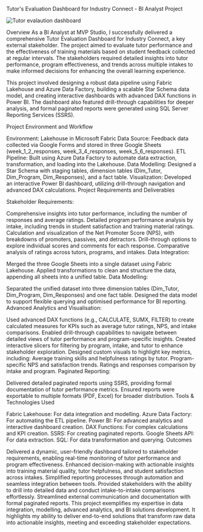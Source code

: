 Tutor's Evaluation Dashboard for Industry Connect - BI Analyst Project

![Tutor evalaution dashboard](https://github.com/user-attachments/assets/5377098b-85dc-4cee-b405-7477cf395488)

Overview
As a BI Analyst at MVP Studio, I successfully delivered a comprehensive Tutor Evaluation Dashboard for Industry Connect, a key external stakeholder. The project aimed to evaluate tutor performance and the effectiveness of training materials based on student feedback collected at regular intervals. The stakeholders required detailed insights into tutor performance, program effectiveness, and trends across multiple intakes to make informed decisions for enhancing the overall learning experience.

This project involved designing a robust data pipeline using Fabric Lakehouse and Azure Data Factory, building a scalable Star Schema data model, and creating interactive dashboards with advanced DAX functions in Power BI. The dashboard also featured drill-through capabilities for deeper analysis, and formal paginated reports were generated using SQL Server Reporting Services (SSRS).

Project Environment and Workflow

Environment: Lakehouse in Microsoft Fabric
Data Source: Feedback data collected via Google Forms and stored in three Google Sheets (week_1_2_responses, week_3_4_responses, week_5_6_responses).
ETL Pipeline: Built using Azure Data Factory to automate data extraction, transformation, and loading into the Lakehouse.
Data Modelling: Designed a Star Schema with staging tables, dimension tables (Dim_Tutor, Dim_Program, Dim_Responses), and a fact table.
Visualization: Developed an interactive Power BI dashboard, utilizing drill-through navigation and advanced DAX calculations.
Project Requirements and Deliverables

Stakeholder Requirements:

Comprehensive insights into tutor performance, including the number of responses and average ratings.
Detailed program performance analysis by intake, including trends in student satisfaction and training material ratings.
Calculation and visualization of the Net Promoter Score (NPS), with breakdowns of promoters, passives, and detractors.
Drill-through options to explore individual scores and comments for each response.
Comparative analysis of ratings across tutors, programs, and intakes.
Data Integration:

Merged the three Google Sheets into a single dataset using Fabric Lakehouse.
Applied transformations to clean and structure the data, appending all sheets into a unified table.
Data Modelling:

Separated the unified dataset into three dimension tables (Dim_Tutor, Dim_Program, Dim_Responses) and one fact table.
Designed the data model to support flexible querying and optimised performance for BI reporting.
Advanced Analytics and Visualisation:

Used advanced DAX functions (e.g., CALCULATE, SUMX, FILTER) to create calculated measures for KPIs such as average tutor ratings, NPS, and intake comparisons.
Enabled drill-through capabilities to navigate between detailed views of tutor performance and program-specific insights.
Created interactive slicers for filtering by program, intake, and tutor to enhance stakeholder exploration.
Designed custom visuals to highlight key metrics, including:
Average training skills and helpfulness ratings by tutor.
Program-specific NPS and satisfaction trends.
Ratings and responses comparison by intake and program.
Paginated Reporting:

Delivered detailed paginated reports using SSRS, providing formal documentation of tutor performance metrics.
Ensured reports were exportable to multiple formats (PDF, Excel) for broader distribution.
Tools & Technologies Used

Fabric Lakehouse: For data integration and modelling.
Azure Data Factory: For automating the ETL pipeline.
Power BI: For advanced analytics and interactive dashboard creation.
DAX Functions: For complex calculations and KPI creation.
SSRS: For creating paginated reports.
Google Sheets API: For data extraction.
SQL: For data transformation and querying.
Outcomes

Delivered a dynamic, user-friendly dashboard tailored to stakeholder requirements, enabling real-time monitoring of tutor performance and program effectiveness.
Enhanced decision-making with actionable insights into training material quality, tutor helpfulness, and student satisfaction across intakes.
Simplified reporting processes through automation and seamless integration between tools.
Provided stakeholders with the ability to drill into detailed data and conduct intake-to-intake comparisons effortlessly.
Streamlined external communication and documentation with formal paginated reports.
This project exemplifies my expertise in data integration, modelling, advanced analytics, and BI solutions development. It highlights my ability to deliver end-to-end solutions that transform raw data into actionable insights, meeting and exceeding stakeholder expectations.
